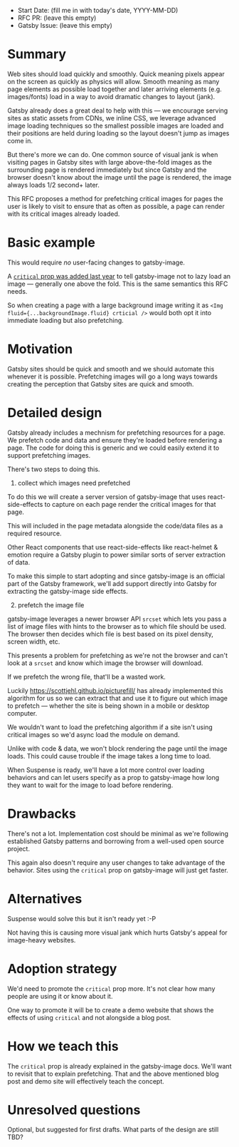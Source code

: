 - Start Date: (fill me in with today's date, YYYY-MM-DD)
- RFC PR: (leave this empty)
- Gatsby Issue: (leave this empty)

# Summary

Web sites should load quickly and smoothly. Quick meaning pixels appear on the
screen as quickly as physics will allow. Smooth meaning as many page elements
as possible load together and later arriving elements (e.g. images/fonts) load
in a way to avoid dramatic changes to layout (jank).

Gatsby already does a great deal to help with this — we encourage serving sites
as static assets from CDNs, we inline CSS, we leverage advanced image loading
techniques so the smallest possible images are loaded and their positions are
held during loading so the layout doesn't jump as images come in.

But there's more we can do. One common source of visual jank is when visiting
pages in Gatsby sites with large above-the-fold images as the surrounding page
is rendered immediately but since Gatsby and the browser doesn't know about the
image until the page is rendered, the image always loads 1/2 second+ later.

This RFC proposes a method for prefetching critical images for pages the user is
likely to visit to ensure that as often as possible, a page can render with
its critical images already loaded.

# Basic example

This would require _no_ user-facing changes to gatsby-image.

A [`critical` prop was added last
year](https://github.com/gatsbyjs/gatsby/pull/7083) to tell gatsby-image not to
lazy load an image — generally one above the fold. This is the same semantics
this RFC needs.

So when creating a page with a large background image writing it as `<Img fluid={...backgroundImage.fluid} crticial />`
would both opt it into immediate loading but also prefetching.

# Motivation

Gatsby sites should be quick and smooth and we should automate this whenever
it is possible. Prefetching images will go a long ways towards creating
the perception that Gatsby sites are quick and smooth.

# Detailed design

Gatsby already includes a mechnism for prefetching resources for a page.
We prefetch code and data and ensure they're loaded before rendering a
page. The code for doing this is generic and we could easily extend it
to support prefetching images.

There's two steps to doing this.

1) collect which images need prefetched

To do this we will create a server version of gatsby-image that uses
react-side-effects to capture on each page render the critical images for that
page.

This will included in the page metadata alongside the code/data files as
a required resource.

Other React components that use react-side-effects like react-helmet & emotion
require a Gatsby plugin to power similar sorts of server extraction of data.

To make this simple to start adopting and since gatsby-image is an official
part of the Gatsby framework, we'll add support directly into Gatsby
for extracting the gatsby-image side effects.

2) prefetch the image file

gatsby-image leverages a newer browser API `srcset` which lets you pass
a list of image files with hints to the browser as to which file should be used.
The browser then decides which file is best based on its pixel density, screen
width, etc.

This presents a problem for prefetching as we're not the browser and can't look
at a `srcset` and know which image the browser will download.

If we prefetch the wrong file, that'll be a wasted work.

Luckily https://scottjehl.github.io/picturefill/ has already implemented this
algorithm for us so we can extract that and use it to figure out which image to
prefetch — whether the site is being shown in a mobile or desktop computer.

We wouldn't want to load the prefetching algorithm if a site isn't using
critical images so we'd async load the module on demand.

Unlike with code & data, we won't block rendering the page until the image
loads. This could cause trouble if the image takes a long time to load.

When Suspense is ready, we'll have a lot more control over loading behaviors
and can let users specify as a prop to gatsby-image how long they want to wait
for the image to load before rendering.

# Drawbacks

There's not a lot. Implementation cost should be minimal as we're following
established Gatsby patterns and borrowing from a well-used open source project.

This again also doesn't require any user changes to take advantage of the
behavior. Sites using the `critical` prop on gatsby-image will just get faster.

# Alternatives

Suspense would solve this but it isn't ready yet :-P

Not having this is causing more visual jank which hurts Gatsby's appeal
for image-heavy websites.

# Adoption strategy

We'd need to promote the `critical` prop more. It's not clear how many people
are using it or know about it.

One way to promote it will be to create a demo website that shows the effects
of using `critical` and not alongside a blog post.

# How we teach this

The `critical` prop is already explained in the gatsby-image docs. We'll want
to revisit that to explain prefetching. That and the above mentioned blog
post and demo site will effectively teach the concept.

# Unresolved questions

Optional, but suggested for first drafts. What parts of the design are still
TBD?
